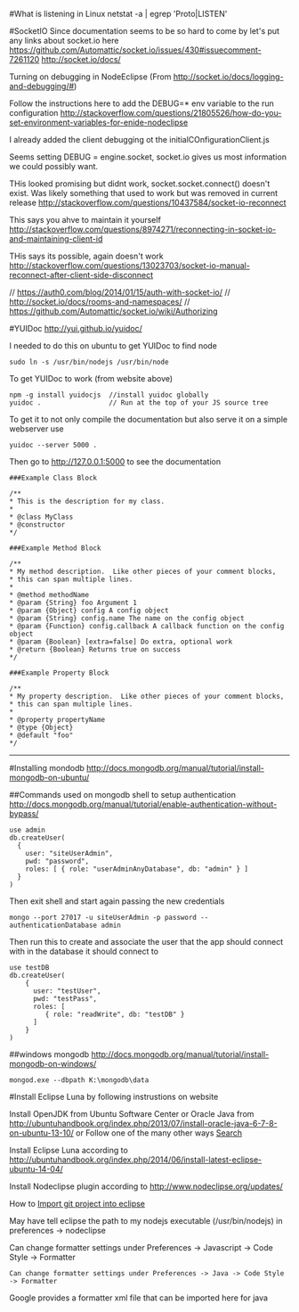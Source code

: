 #What is listening in Linux
	netstat -a | egrep 'Proto|LISTEN'


#SocketIO
Since documentation seems to be so hard to come by let's put any links about socket.io here
https://github.com/Automattic/socket.io/issues/430#issuecomment-7261120 
http://socket.io/docs/

Turning on debugging in NodeEclipse (From http://socket.io/docs/logging-and-debugging/#)

Follow the instructions here to add the DEBUG=* env variable to the run configuration
    http://stackoverflow.com/questions/21805526/how-do-you-set-environment-variables-for-enide-nodeclipse
    
I already added the client debugging ot the initialCOnfigurationClient.js

  Seems setting DEBUG = engine.socket, socket.io gives us most information we could possibly want.
  
 THis looked promising but didnt work, socket.socket.connect() doesn't exist. Was likely something that used to work but was removed in current release
      http://stackoverflow.com/questions/10437584/socket-io-reconnect
    
This says you ahve to maintain it yourself
    http://stackoverflow.com/questions/8974271/reconnecting-in-socket-io-and-maintaining-client-id
    
THis says its possible, again doesn't work
    http://stackoverflow.com/questions/13023703/socket-io-manual-reconnect-after-client-side-disconnect
    
  // https://auth0.com/blog/2014/01/15/auth-with-socket-io/
  // http://socket.io/docs/rooms-and-namespaces/
  // https://github.com/Automattic/socket.io/wiki/Authorizing


#YUIDoc 
http://yui.github.io/yuidoc/

I needed to do this on ubuntu to get YUIDoc to find node

    sudo ln -s /usr/bin/nodejs /usr/bin/node
  
To get YUIDoc to work (from website above)

    npm -g install yuidocjs  //install yuidoc globally
    yuidoc .                 // Run at the top of your JS source tree

    
To get it to not only compile the documentation but also serve it on a simple webserver use

    yuidoc --server 5000 . 


Then go to http://127.0.0.1:5000 to see the documentation

    ###Example Class Block
    
    /**
    * This is the description for my class.
    *
    * @class MyClass
    * @constructor
    */
    
    ###Example Method Block
    
    /**
    * My method description.  Like other pieces of your comment blocks, 
    * this can span multiple lines.
    *
    * @method methodName
    * @param {String} foo Argument 1
    * @param {Object} config A config object
    * @param {String} config.name The name on the config object
    * @param {Function} config.callback A callback function on the config object
    * @param {Boolean} [extra=false] Do extra, optional work
    * @return {Boolean} Returns true on success
    */
    
    ###Example Property Block
    
    /**
    * My property description.  Like other pieces of your comment blocks, 
    * this can span multiple lines.
    * 
    * @property propertyName
    * @type {Object}
    * @default "foo"
    */

_______________________________________________________________________________________
#Installing mondodb
http://docs.mongodb.org/manual/tutorial/install-mongodb-on-ubuntu/

##Commands used on mongodb shell to setup authentication
http://docs.mongodb.org/manual/tutorial/enable-authentication-without-bypass/

    use admin
    db.createUser(
      {
        user: "siteUserAdmin",
        pwd: "password",
        roles: [ { role: "userAdminAnyDatabase", db: "admin" } ]
      }
    )

Then exit shell and start again passing the new credentials

    mongo --port 27017 -u siteUserAdmin -p password --authenticationDatabase admin

Then run this to create and associate the user that the app should connect with in the database it should connect to

    use testDB
    db.createUser(
        {
          user: "testUser",
          pwd: "testPass",
          roles: [
             { role: "readWrite", db: "testDB" }
          ]
        }
    )



##windows mongodb 
http://docs.mongodb.org/manual/tutorial/install-mongodb-on-windows/

    mongod.exe --dbpath K:\mongodb\data



#Install Eclipse Luna by following instrustions on website

Install OpenJDK from Ubuntu Software Center or 
        Oracle Java from http://ubuntuhandbook.org/index.php/2013/07/install-oracle-java-6-7-8-on-ubuntu-13-10/ or
        Follow one of the many other ways <a href="https://www.google.com/webhp?sourceid=chrome-instant&ion=1&espv=2&ie=UTF-8#q=how%20to%20install%20java%20jdk%20on%20ubuntu%2014.04">Search</a>

Install Eclipse Luna according to http://ubuntuhandbook.org/index.php/2014/06/install-latest-eclipse-ubuntu-14-04/

Install Nodeclipse plugin according to http://www.nodeclipse.org/updates/

How to <a href="http://www.lennu.net/import-git-project-into-eclipse/">Import git project into eclipse</a>

May have tell eclipse the path to my nodejs executable (/usr/bin/nodejs) in preferences -> nodeclipse

Can change formatter settings under 
    Preferences -> Javascript -> Code Style -> Formatter

    Can change formatter settings under Preferences -> Java -> Code Style -> Formatter

Google provides a formatter xml file that can be imported here for java 
  
  



